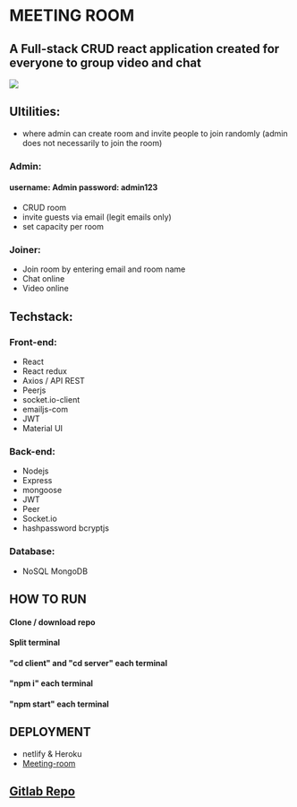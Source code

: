 # MEETING ROOM

## A Full-stack CRUD react application created for everyone to group video and chat

![](https://github.com/Liam1809/meeting-room/blob/master/assets/animated.gif)

## Ultilities:

- where admin can create room and invite people to join randomly (admin does not necessarily to join the room)

### Admin:

#### username: Admin password: admin123

- CRUD room
- invite guests via email (legit emails only)
- set capacity per room

### Joiner:

- Join room by entering email and room name
- Chat online
- Video online

## Techstack:

### Front-end:

- React
- React redux
- Axios / API REST
- Peerjs
- socket.io-client
- emailjs-com
- JWT
- Material UI

### Back-end:

- Nodejs
- Express
- mongoose
- JWT
- Peer
- Socket.io
- hashpassword bcryptjs

### Database:

- NoSQL MongoDB

## HOW TO RUN

#### Clone / download repo

#### Split terminal

#### "cd client" and "cd server" each terminal

#### "npm i" each terminal

#### "npm start" each terminal

## DEPLOYMENT
- netlify & Heroku
- [Meeting-room](https://liam-meeting-room.netlify.app)

## [Gitlab Repo](https://gitlab.com/liam62/meeting-room/-/tree/develop)
